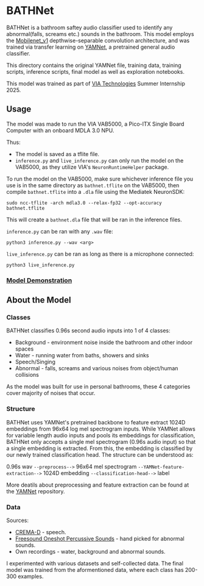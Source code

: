 # BATHNet

BATHNet is a bathroom saftey audio classifier used to identify any abnormal(falls, screams etc.) sounds in the bathroom. This model employs the [Mobilenet_v1](https://arxiv.org/pdf/1704.04861.pdf) depthwise-separable convolution architecture, and was trained via transfer learning on [YAMNet](https://github.com/tensorflow/models/blob/master/research/audioset/yamnet/README.md), a pretrained general audio classifier.

This directory contains the original YAMNet file, training data, training scripts, inference scripts, final model as well as exploration notebooks.

This model was trained as part of [VIA Technologies](https://www.viatech.com/en/) Summer Internship 2025. 

## Usage

The model was made to run the VIA VAB5000, a Pico-ITX Single Board Computer with an onboard MDLA 3.0 NPU.

Thus:
* The model is saved as a tflite file.
* `inference.py` and `live_inference.py` can only run the model on the VAB5000, as they utilize VIA's `NeuronRuntimeHelper` package.

To run the model on the VAB5000, make sure whichever inference file you use is in the same directory as `bathnet.tflite` on the VAB5000, then compile `bathnet.tflite` into a `.dla` file using the Mediatek NeuronSDK:
```shell
sudo ncc-tflite -arch mdla3.0 --relax-fp32 --opt-accuracy bathnet.tflite
```

This will create a `bathnet.dla` file that will be ran in the inference files.

`inference.py` can be ran with any `.wav` file:
```shell
python3 inference.py --wav <arg>
```

`live_inference.py` can be ran as long as there is a microphone connected:
```shell
python3 live_inference.py
```

### [Model Demonstration](https://www.youtube.com/watch?v=bbdnsictTL4)

## About the Model

### Classes
BATHNet classifies 0.96s second audio inputs into 1 of 4 classes:
* Background - environment noise inside the bathroom and other indoor spaces
* Water - running water from baths, showers and sinks
* Speech/Singing
* Abnormal - falls, screams and various noises from object/human collisions

As the model was built for use in personal bathrooms, these 4 categories cover majority of noises that occur.

### Structure

BATHNet uses YAMNet's pretrained backbone to feature extract 1024D embeddings from 96x64 log mel spectrogram inputs. While YAMNet allows for variable length audio inputs and pools its embeddings for classification, BATHNet only accepts a single mel spectrogram (0.96s audio input) so that a single embedding is extracted. From this, the embedding is classified by our newly trained classification head. The structure can be understood as:

0.96s wav `--preprocess-->` 96x64 mel spectrogram `--YAMNet-feature-extraction-->` 1024D embedding `--classification-head-->` label

More deatils about preprocessing and feature extraction can be found at the [YAMNet](https://github.com/tensorflow/models/blob/master/research/audioset/yamnet/README.md) repository.

### Data
Sources:
* [CREMA-D](https://github.com/CheyneyComputerScience/CREMA-D) - speech.
* [Freesound Oneshot Percussive Sounds](https://zenodo.org/records/4687854) - hand picked for abnormal sounds.
* Own recordings - water, background and abnormal sounds.

I experimented with various datasets and self-collected data. The final model was trained from the aformentioned data, where each class has 200-300 examples.

